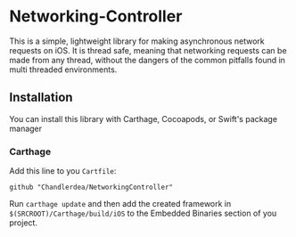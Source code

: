 # Networking-Controller

This is a simple, lightweight library for making asynchronous network requests on iOS. It is thread safe, meaning that networking requests can be made from any thread, without the dangers of the common pitfalls found in multi threaded environments.

## Installation

You can install this library with Carthage, Cocoapods, or Swift's package manager

### Carthage

Add this line to you `Cartfile`:

    github "Chandlerdea/NetworkingController"
    
Run `carthage update` and then add the created framework in `$(SRCROOT)/Carthage/build/iOS` to the Embedded Binaries section of you project.

